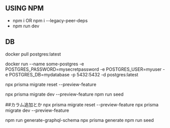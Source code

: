 ## USING NPM

- npm i OR npm i --legacy-peer-deps
- npm run dev

## DB

docker pull postgres:latest

docker run --name some-postgres -e POSTGRES_PASSWORD=mysecretpassword -e POSTGRES_USER=myuser -e POSTGRES_DB=mydatabase -p 5432:5432 -d postgres:latest

npx prisma migrate reset --preview-feature

npx prisma migrate dev --preview-feature
npm run seed

##カラム追加とか
npx prisma migrate reset --preview-feature
npx prisma migrate dev --preview-feature

npm run generate-graphql-schema
npx prisma generate
npm run seed
